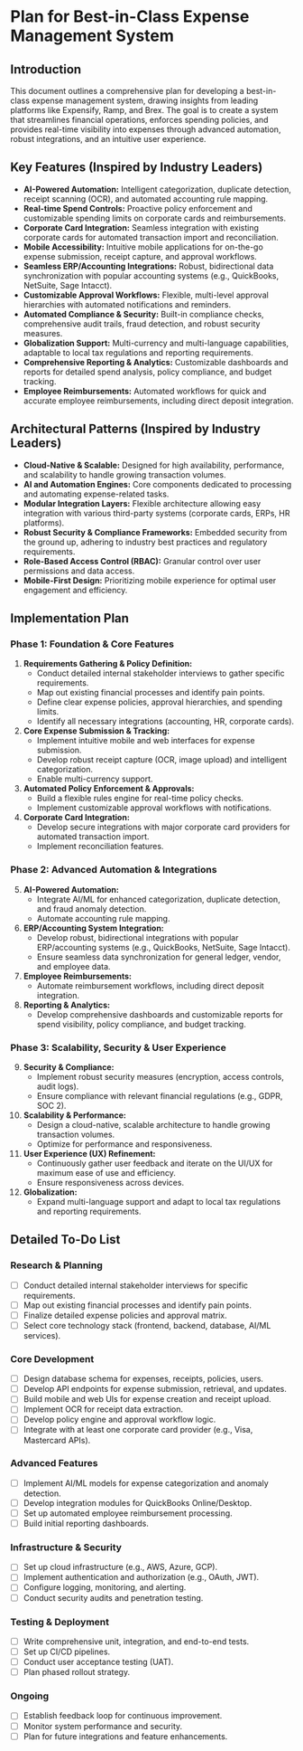 # Plan for Best-in-Class Expense Management System

## Introduction
This document outlines a comprehensive plan for developing a best-in-class expense management system, drawing insights from leading platforms like Expensify, Ramp, and Brex. The goal is to create a system that streamlines financial operations, enforces spending policies, and provides real-time visibility into expenses through advanced automation, robust integrations, and an intuitive user experience.

## Key Features (Inspired by Industry Leaders)
*   **AI-Powered Automation:** Intelligent categorization, duplicate detection, receipt scanning (OCR), and automated accounting rule mapping.
*   **Real-time Spend Controls:** Proactive policy enforcement and customizable spending limits on corporate cards and reimbursements.
*   **Corporate Card Integration:** Seamless integration with existing corporate cards for automated transaction import and reconciliation.
*   **Mobile Accessibility:** Intuitive mobile applications for on-the-go expense submission, receipt capture, and approval workflows.
*   **Seamless ERP/Accounting Integrations:** Robust, bidirectional data synchronization with popular accounting systems (e.g., QuickBooks, NetSuite, Sage Intacct).
*   **Customizable Approval Workflows:** Flexible, multi-level approval hierarchies with automated notifications and reminders.
*   **Automated Compliance & Security:** Built-in compliance checks, comprehensive audit trails, fraud detection, and robust security measures.
*   **Globalization Support:** Multi-currency and multi-language capabilities, adaptable to local tax regulations and reporting requirements.
*   **Comprehensive Reporting & Analytics:** Customizable dashboards and reports for detailed spend analysis, policy compliance, and budget tracking.
*   **Employee Reimbursements:** Automated workflows for quick and accurate employee reimbursements, including direct deposit integration.

## Architectural Patterns (Inspired by Industry Leaders)
*   **Cloud-Native & Scalable:** Designed for high availability, performance, and scalability to handle growing transaction volumes.
*   **AI and Automation Engines:** Core components dedicated to processing and automating expense-related tasks.
*   **Modular Integration Layers:** Flexible architecture allowing easy integration with various third-party systems (corporate cards, ERPs, HR platforms).
*   **Robust Security & Compliance Frameworks:** Embedded security from the ground up, adhering to industry best practices and regulatory requirements.
*   **Role-Based Access Control (RBAC):** Granular control over user permissions and data access.
*   **Mobile-First Design:** Prioritizing mobile experience for optimal user engagement and efficiency.

## Implementation Plan

### Phase 1: Foundation & Core Features
1.  **Requirements Gathering & Policy Definition:**
    *   Conduct detailed internal stakeholder interviews to gather specific requirements.
    *   Map out existing financial processes and identify pain points.
    *   Define clear expense policies, approval hierarchies, and spending limits.
    *   Identify all necessary integrations (accounting, HR, corporate cards).
2.  **Core Expense Submission & Tracking:**
    *   Implement intuitive mobile and web interfaces for expense submission.
    *   Develop robust receipt capture (OCR, image upload) and intelligent categorization.
    *   Enable multi-currency support.
3.  **Automated Policy Enforcement & Approvals:**
    *   Build a flexible rules engine for real-time policy checks.
    *   Implement customizable approval workflows with notifications.
4.  **Corporate Card Integration:**
    *   Develop secure integrations with major corporate card providers for automated transaction import.
    *   Implement reconciliation features.

### Phase 2: Advanced Automation & Integrations
5.  **AI-Powered Automation:**
    *   Integrate AI/ML for enhanced categorization, duplicate detection, and fraud anomaly detection.
    *   Automate accounting rule mapping.
6.  **ERP/Accounting System Integration:**
    *   Develop robust, bidirectional integrations with popular ERP/accounting systems (e.g., QuickBooks, NetSuite, Sage Intacct).
    *   Ensure seamless data synchronization for general ledger, vendor, and employee data.
7.  **Employee Reimbursements:**
    *   Automate reimbursement workflows, including direct deposit integration.
8.  **Reporting & Analytics:**
    *   Develop comprehensive dashboards and customizable reports for spend visibility, policy compliance, and budget tracking.

### Phase 3: Scalability, Security & User Experience
9.  **Security & Compliance:**
    *   Implement robust security measures (encryption, access controls, audit logs).
    *   Ensure compliance with relevant financial regulations (e.g., GDPR, SOC 2).
10. **Scalability & Performance:**
    *   Design a cloud-native, scalable architecture to handle growing transaction volumes.
    *   Optimize for performance and responsiveness.
11. **User Experience (UX) Refinement:**
    *   Continuously gather user feedback and iterate on the UI/UX for maximum ease of use and efficiency.
    *   Ensure responsiveness across devices.
12. **Globalization:**
    *   Expand multi-language support and adapt to local tax regulations and reporting requirements.

## Detailed To-Do List

### Research & Planning
*   [ ] Conduct detailed internal stakeholder interviews for specific requirements.
*   [ ] Map out existing financial processes and identify pain points.
*   [ ] Finalize detailed expense policies and approval matrix.
*   [ ] Select core technology stack (frontend, backend, database, AI/ML services).

### Core Development
*   [ ] Design database schema for expenses, receipts, policies, users.
*   [ ] Develop API endpoints for expense submission, retrieval, and updates.
*   [ ] Build mobile and web UIs for expense creation and receipt upload.
*   [ ] Implement OCR for receipt data extraction.
*   [ ] Develop policy engine and approval workflow logic.
*   [ ] Integrate with at least one corporate card provider (e.g., Visa, Mastercard APIs).

### Advanced Features
*   [ ] Implement AI/ML models for expense categorization and anomaly detection.
*   [ ] Develop integration modules for QuickBooks Online/Desktop.
*   [ ] Set up automated employee reimbursement processing.
*   [ ] Build initial reporting dashboards.

### Infrastructure & Security
*   [ ] Set up cloud infrastructure (e.g., AWS, Azure, GCP).
*   [ ] Implement authentication and authorization (e.g., OAuth, JWT).
*   [ ] Configure logging, monitoring, and alerting.
*   [ ] Conduct security audits and penetration testing.

### Testing & Deployment
*   [ ] Write comprehensive unit, integration, and end-to-end tests.
*   [ ] Set up CI/CD pipelines.
*   [ ] Conduct user acceptance testing (UAT).
*   [ ] Plan phased rollout strategy.

### Ongoing
*   [ ] Establish feedback loop for continuous improvement.
*   [ ] Monitor system performance and security.
*   [ ] Plan for future integrations and feature enhancements.
